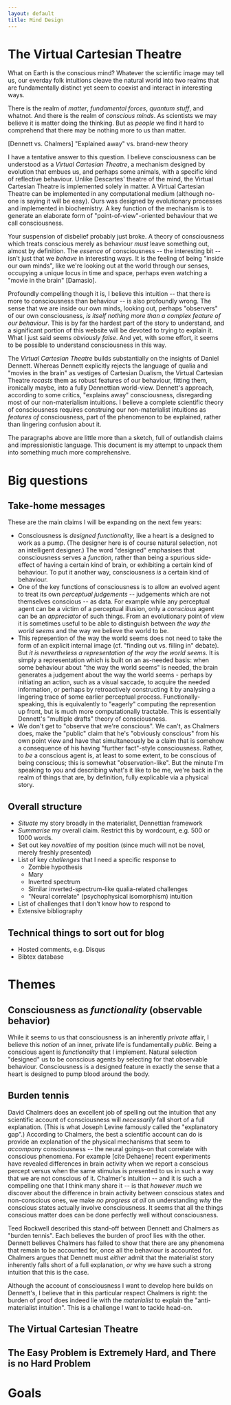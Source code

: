 ```yaml
---
layout: default
title: Mind Design
---
```


# The Virtual Cartesian Theatre

What on Earth is the conscious mind? Whatever the scientific image may
tell us, our everday folk intuitions cleave the natural world into two
realms that are fundamentally distinct yet seem to coexist and interact
in interesting ways.

There is the realm of _matter_, _fundamental forces_, _quantum stuff_,
and whatnot. And there is the realm of _conscious minds_. As scientists
we may believe it is matter doing the thinking. But as _people_ we find
it hard to comprehend that there may be nothing more to us than matter.

[Dennett vs. Chalmers] "Explained away" vs. brand-new theory

I have a tentative answer to this question. I believe consciousness can
be understood as a _Virtual Cartesian Theatre_, a mechanism designed by
evolution that embues us, and perhaps some animals, with a specific kind
of reflective behaviour. Unlike Descartes' theatre of the mind, the
Virtual Cartesian Theatre is implemented solely in matter. A Virtual
Cartesian Theatre can be implemented in any computational medium
(although no-one is saying it will be easy). Ours was designed by
evolutionary processes and implemented in biochemistry. A key function
of the mechanism is to generate an elaborate form of
"point-of-view"-oriented behaviour that we call consciousness.

Your suspension of disbelief probably just broke. A theory of
consciousness which treats conscious merely as behaviour _must_ leave
something out, almost by definition. The _essence_ of consciousness --
the interesting bit -- isn't just that we _behave_ in interesting ways.
It is the feeling of being "inside our own minds", like we're looking
out at the world through our senses, occupying a unique locus in time
and space, perhaps even watching a "movie in the brain" [Damasio].

Profoundly compelling though it is, I believe this intuition -- that
there is more to consciousness than behaviour -- is also profoundly
wrong. The sense that we are inside our own minds, looking out, perhaps
"observers" of our own consciousness, _is itself nothing more than a
complex feature of our behaviour_. This is by far the hardest part of
the story to understand, and a significant portion of this website will
be devoted to trying to explain it. What I just said seems _obviously
false_. And yet, with some effort, it seems to be possible to understand
consciousness in this way.

The _Virtual Cartesian Theatre_ builds substantially on the insights of
Daniel Dennett. Whereas Dennett explicitly rejects the language of
qualia and "movies in the brain" as vestiges of Cartesian Dualism, the
Virtual Cartesian Theatre _recasts_ them as robust features of our
behaviour, fitting them, ironically maybe, into a fully Dennettian
world-view. Dennett's approach, according to some critics, "explains
away" consciousness, disregarding most of our non-materialism
intuitions. I believe a complete scientific theory of consciousness
requires construing our non-materialist intuitions as _features of_
consciousness, part of the phenomenon to be explained, rather than
lingering confusion about it.

The paragraphs above are little more than a sketch, full of outlandish
claims and impressionistic language. This document is my attempt to
unpack them into something much more comprehensive.

# Big questions

## Take-home messages

These are the main claims I will be expanding on the next few years:

* Consciousness is _designed functionality_, like a heart is a designed
  to work as a pump. (The designer here is of course natural selection,
  not an intelligent designer.) The word "designed" emphasises that
  consciousness serves a _function_, rather than being a spurious
  side-effect of having a certain kind of brain, or exhibiting a certain
  kind of behaviour. To put it another way, consciousness _is_ a certain
  kind of behaviour.
* One of the key functions of consciousness is to allow an evolved agent
  to treat its own _perceptual judgements_ -- judgements which are not
  themselves conscious -- as data. For example while any perceptual
  agent can be a victim of a perceptual illusion, only a _conscious_
  agent can be an _appreciator_ of such things. From an evolutionary
  point of view it is sometimes useful to be able to distinguish between
  _the way the world seems_ and the way we believe the world to be.
* This represention of the way the world seems does not need to take the
  form of an explicit internal image (cf. "finding out vs. filling in"
  debate). But _it is nevertheless a representation of the way the world
  seems_. It is simply a representation which is built on an as-needed
  basis: when some behaviour about "the way the world seems" is needed,
  the brain generates a judgement about the way the world seems -
  perhaps by initiating an action, such as a visual saccade, to acquire
  the needed information, or perhaps by retroactively constructing it by
  analysing a lingering trace of some earlier perceptual process.
  Functionally-speaking, this is equivalently to "eagerly" computing the
  represention up front, but is much more computationally tractable.
  This is essentially Dennett's "multiple drafts" theory of consciousness.
* We don't get to "observe that we're conscious". We can't, as Chalmers
  does, make the "public" claim that he's "obviously conscious" from his
  own point view and have that simultaneously be a claim that is somehow
  a consequence of his having "further fact"-style consciousness.
  Rather, to _be_ a conscious agent is, at least to some extent, to be
  conscious of being conscious; this is somewhat "observation-like". But
  the minute I'm speaking to you and describing what's it like to be me,
  we're back in the realm of things that are, by definition, fully
  explicable via a physical story.

## Overall structure

* _Situate_ my story broadly in the materialist, Dennettian framework
* _Summarise_ my overall claim. Restrict this by wordcount, e.g. 500 or 1000 words.
* Set out key _novelties_ of my position (since much will not be novel,
  merely freshly presented)
* List of key _challenges_ that I need a specific response to
  * Zombie hypothesis
  * Mary
  * Inverted spectrum
  * Similar inverted-spectrum-like qualia-related challenges
  * "Neural correlate" (psychophysical isomorphism) intuition
* List of challenges that I don't know how to respond to
* Extensive bibliography

## Technical things to sort out for blog

* Hosted comments, e.g. Disqus
* Bibtex database

# Themes

## Consciousness as _functionality_ (observable behavior)

While it seems to us that consciousness is an inherently _private_
affair, I believe this _notion_ of an inner, private life is
fundamentally _public_. Being a conscious agent is _functionality_ that
I implement. Natural selection "designed" us to be conscious agents by
selecting for that observable behaviour. Consciousness is a designed
feature in exactly the sense that a heart is designed to pump blood
around the body.

## Burden tennis

David Chalmers does an excellent job of spelling out the intuition that
any scientific account of consciousness will _necessarily_ fall short of
a full explanation. (This is what Joseph Levine famously called the
"explanatory gap".) According to Chalmers, the best a scientific account
can do is provide an explanation of the physical mechanisms that seem to
_accompany_ consciousness -- the neural goings-on that correlate with
conscious phenomena. For example [cite Dehaene] recent experiments have
revealed differences in brain activity when we report a conscious
percept versus when the same stimulus is presented to us in such a way
that we are not conscious of it. Chalmer's intuition -- and it is such a
compelling one that I think many share it -- is that _however much_ we
discover about the difference in brain activity between conscious states
and non-conscious ones, we make _no progress at all_ on understanding
_why_ the conscious states actually involve consciousness. It seems that
all the things conscious matter does can be done perfectly well without
consciousness.

Teed Rockwell described this stand-off between Dennett and Chalmers as
"burden tennis". Each believes the burden of proof lies with the other.
Dennett believes Chalmers has failed to show that there are any
phenomena that remain to be accounted for, once all the behaviour is
accounted for. Chalmers argues that Dennett must _either_ admit that the
materialist story inherently falls short of a full explanation, _or_ why
we have such a strong intuition that this is the case.

Although the account of consciousness I want to develop here builds on
Dennett's, I believe that in this particular respect Chalmers is right:
the burden of proof does indeed lie with the _materialist_ to explain
the "anti-materialist intuition". This is a challenge I want to tackle
head-on.

## The Virtual Cartesian Theatre

## The Easy Problem is Extremely Hard, and There is no Hard Problem



# Goals
